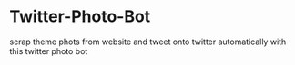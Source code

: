 # Twitter-Photo-Bot
scrap theme phots from website and tweet onto twitter automatically with this twitter photo bot
